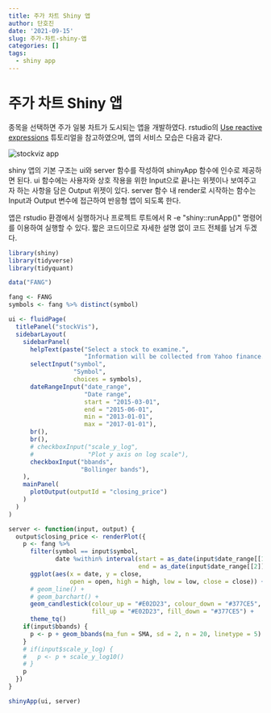 ```yaml
---
title: 주가 차트 Shiny 앱
author: 단호진
date: '2021-09-15'
slug: 주가-차트-shiny-앱
categories: []
tags:
  - shiny app
---
```


# 주가 차트 Shiny 앱

종목을 선택하면 주가 일봉 차트가 도시되는 앱을 개발하였다. rstudio의 [Use reactive expressions](https://shiny.rstudio.com/tutorial/written-tutorial/lesson6/) 튜토리얼을 참고하였으며, 앱의 서비스 모습은 다음과 같다. 

![stockviz app](/images/stockviz.png)

shiny 앱의 기본 구조는 ui와 server 함수를 작성하여 shinyApp 함수에 인수로 제공하면 된다. ui 함수에는 사용자와 상호 작용을 위한 Input으로 끝나는 위젯이나 보여주고자 하는 사항을 담은 Output 위젯이 있다. server 함수 내 render로 시작하는 함수는 Input과 Output 변수에 접근하여 반응형 앱이 되도록 한다. 

앱은 rstudio 환경에서 실행하거나 프로젝트 루트에서 R -e "shiny::runApp()" 명령어를 이용하여 실행할 수 있다. 짧은 코드이므로 자세한 설명 없이 코드 전체를 남겨 두겠다. 


```r
library(shiny)
library(tidyverse)
library(tidyquant)

data("FANG")

fang <- FANG
symbols <- fang %>% distinct(symbol)

ui <- fluidPage(
  titlePanel("stockVis"),
  sidebarLayout(
    sidebarPanel(
      helpText(paste("Select a stock to examine.",
                     "Information will be collected from Yahoo finance.")),
      selectInput("symbol",
                  "Symbol",
                  choices = symbols),
      dateRangeInput("date_range",
                     "Date range",
                     start = "2015-03-01",
                     end = "2015-06-01",
                     min = "2013-01-01",
                     max = "2017-01-01"),
      br(),
      br(),
      # checkboxInput("scale_y_log",
      #               "Plot y axis on log scale"),
      checkboxInput("bbands",
                    "Bollinger bands"),
    ),
    mainPanel(
      plotOutput(outputId = "closing_price")
    )
  )
)

server <- function(input, output) {
  output$closing_price <- renderPlot({
    p <- fang %>%
      filter(symbol == input$symbol,
             date %within% interval(start = as_date(input$date_range[[1]]),
                                    end = as_date(input$date_range[[2]]))) %>%
      ggplot(aes(x = date, y = close,
                 open = open, high = high, low = low, close = close)) +
      # geom_line() +
      # geom_barchart() +
      geom_candlestick(colour_up = "#E02D23", colour_down = "#377CE5",
                       fill_up = "#E02D23", fill_down = "#377CE5") +
      theme_tq()
    if(input$bbands) {
      p <- p + geom_bbands(ma_fun = SMA, sd = 2, n = 20, linetype = 5)
    }
    # if(input$scale_y_log) {
    #   p <- p + scale_y_log10()
    # }
    p
  })
}

shinyApp(ui, server)
```
